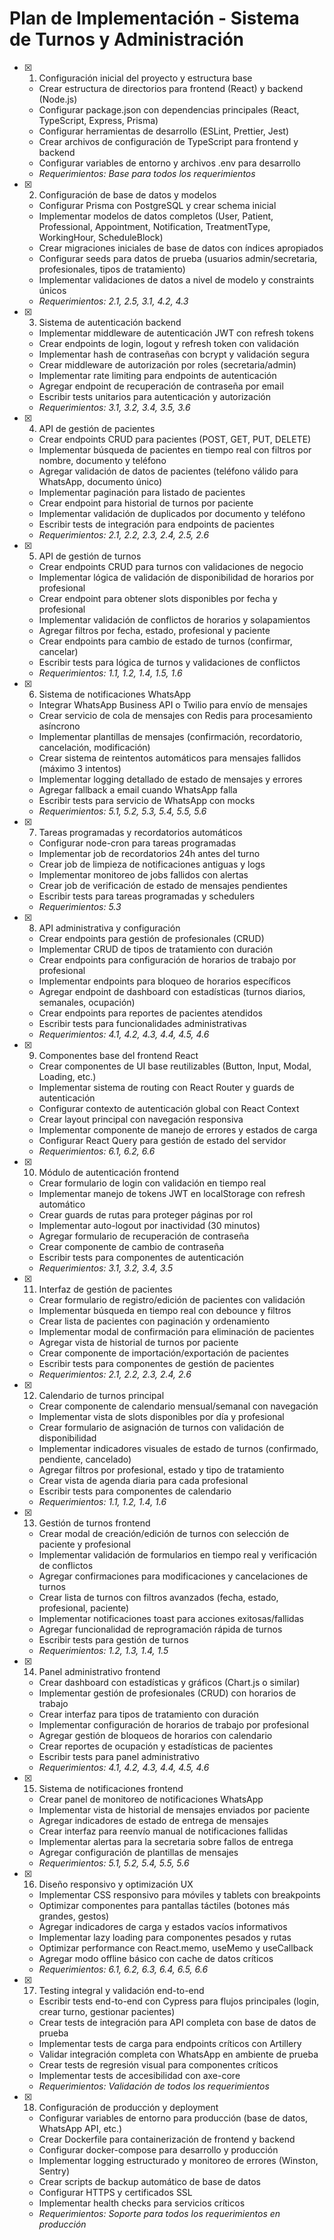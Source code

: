 # Plan de Implementación - Sistema de Turnos y Administración

- [x] 1. Configuración inicial del proyecto y estructura base




  - Crear estructura de directorios para frontend (React) y backend (Node.js)
  - Configurar package.json con dependencias principales (React, TypeScript, Express, Prisma)
  - Configurar herramientas de desarrollo (ESLint, Prettier, Jest)
  - Crear archivos de configuración de TypeScript para frontend y backend
  - Configurar variables de entorno y archivos .env para desarrollo
  - _Requerimientos: Base para todos los requerimientos_

- [x] 2. Configuración de base de datos y modelos



  - Configurar Prisma con PostgreSQL y crear schema inicial
  - Implementar modelos de datos completos (User, Patient, Professional, Appointment, Notification, TreatmentType, WorkingHour, ScheduleBlock)
  - Crear migraciones iniciales de base de datos con índices apropiados
  - Configurar seeds para datos de prueba (usuarios admin/secretaria, profesionales, tipos de tratamiento)
  - Implementar validaciones de datos a nivel de modelo y constraints únicos
  - _Requerimientos: 2.1, 2.5, 3.1, 4.2, 4.3_

- [x] 3. Sistema de autenticación backend



  - Implementar middleware de autenticación JWT con refresh tokens
  - Crear endpoints de login, logout y refresh token con validación
  - Implementar hash de contraseñas con bcrypt y validación segura
  - Crear middleware de autorización por roles (secretaria/admin)
  - Implementar rate limiting para endpoints de autenticación
  - Agregar endpoint de recuperación de contraseña por email
  - Escribir tests unitarios para autenticación y autorización
  - _Requerimientos: 3.1, 3.2, 3.4, 3.5, 3.6_

- [x] 4. API de gestión de pacientes


  - Crear endpoints CRUD para pacientes (POST, GET, PUT, DELETE)
  - Implementar búsqueda de pacientes en tiempo real con filtros por nombre, documento y teléfono
  - Agregar validación de datos de pacientes (teléfono válido para WhatsApp, documento único)
  - Implementar paginación para listado de pacientes
  - Crear endpoint para historial de turnos por paciente
  - Implementar validación de duplicados por documento y teléfono
  - Escribir tests de integración para endpoints de pacientes
  - _Requerimientos: 2.1, 2.2, 2.3, 2.4, 2.5, 2.6_

- [x] 5. API de gestión de turnos


  - Crear endpoints CRUD para turnos con validaciones de negocio
  - Implementar lógica de validación de disponibilidad de horarios por profesional
  - Crear endpoint para obtener slots disponibles por fecha y profesional
  - Implementar validación de conflictos de horarios y solapamientos
  - Agregar filtros por fecha, estado, profesional y paciente
  - Crear endpoints para cambio de estado de turnos (confirmar, cancelar)
  - Escribir tests para lógica de turnos y validaciones de conflictos
  - _Requerimientos: 1.1, 1.2, 1.4, 1.5, 1.6_

- [x] 6. Sistema de notificaciones WhatsApp


  - Integrar WhatsApp Business API o Twilio para envío de mensajes
  - Crear servicio de cola de mensajes con Redis para procesamiento asíncrono
  - Implementar plantillas de mensajes (confirmación, recordatorio, cancelación, modificación)
  - Crear sistema de reintentos automáticos para mensajes fallidos (máximo 3 intentos)
  - Implementar logging detallado de estado de mensajes y errores
  - Agregar fallback a email cuando WhatsApp falla
  - Escribir tests para servicio de WhatsApp con mocks
  - _Requerimientos: 5.1, 5.2, 5.3, 5.4, 5.5, 5.6_

- [x] 7. Tareas programadas y recordatorios automáticos


  - Configurar node-cron para tareas programadas
  - Implementar job de recordatorios 24h antes del turno
  - Crear job de limpieza de notificaciones antiguas y logs
  - Implementar monitoreo de jobs fallidos con alertas
  - Crear job de verificación de estado de mensajes pendientes
  - Escribir tests para tareas programadas y schedulers
  - _Requerimientos: 5.3_

- [x] 8. API administrativa y configuración



  - Crear endpoints para gestión de profesionales (CRUD)
  - Implementar CRUD de tipos de tratamiento con duración
  - Crear endpoints para configuración de horarios de trabajo por profesional
  - Implementar endpoints para bloqueo de horarios específicos
  - Agregar endpoint de dashboard con estadísticas (turnos diarios, semanales, ocupación)
  - Crear endpoints para reportes de pacientes atendidos
  - Escribir tests para funcionalidades administrativas
  - _Requerimientos: 4.1, 4.2, 4.3, 4.4, 4.5, 4.6_

- [x] 9. Componentes base del frontend React





  - Crear componentes de UI base reutilizables (Button, Input, Modal, Loading, etc.)
  - Implementar sistema de routing con React Router y guards de autenticación
  - Configurar contexto de autenticación global con React Context
  - Crear layout principal con navegación responsiva
  - Implementar componente de manejo de errores y estados de carga
  - Configurar React Query para gestión de estado del servidor
  - _Requerimientos: 6.1, 6.2, 6.6_

- [x] 10. Módulo de autenticación frontend



  - Crear formulario de login con validación en tiempo real
  - Implementar manejo de tokens JWT en localStorage con refresh automático
  - Crear guards de rutas para proteger páginas por rol
  - Implementar auto-logout por inactividad (30 minutos)
  - Agregar formulario de recuperación de contraseña
  - Crear componente de cambio de contraseña
  - Escribir tests para componentes de autenticación
  - _Requerimientos: 3.1, 3.2, 3.4, 3.5_

- [x] 11. Interfaz de gestión de pacientes



  - Crear formulario de registro/edición de pacientes con validación
  - Implementar búsqueda en tiempo real con debounce y filtros
  - Crear lista de pacientes con paginación y ordenamiento
  - Implementar modal de confirmación para eliminación de pacientes
  - Agregar vista de historial de turnos por paciente
  - Crear componente de importación/exportación de pacientes
  - Escribir tests para componentes de gestión de pacientes
  - _Requerimientos: 2.1, 2.2, 2.3, 2.4, 2.6_

- [x] 12. Calendario de turnos principal



  - Crear componente de calendario mensual/semanal con navegación
  - Implementar vista de slots disponibles por día y profesional
  - Crear formulario de asignación de turnos con validación de disponibilidad
  - Implementar indicadores visuales de estado de turnos (confirmado, pendiente, cancelado)
  - Agregar filtros por profesional, estado y tipo de tratamiento
  - Crear vista de agenda diaria para cada profesional
  - Escribir tests para componentes de calendario
  - _Requerimientos: 1.1, 1.2, 1.4, 1.6_

- [x] 13. Gestión de turnos frontend









  - Crear modal de creación/edición de turnos con selección de paciente y profesional
  - Implementar validación de formularios en tiempo real y verificación de conflictos
  - Agregar confirmaciones para modificaciones y cancelaciones de turnos
  - Crear lista de turnos con filtros avanzados (fecha, estado, profesional, paciente)
  - Implementar notificaciones toast para acciones exitosas/fallidas
  - Agregar funcionalidad de reprogramación rápida de turnos
  - Escribir tests para gestión de turnos
  - _Requerimientos: 1.2, 1.3, 1.4, 1.5_

- [x] 14. Panel administrativo frontend





  - Crear dashboard con estadísticas y gráficos (Chart.js o similar)
  - Implementar gestión de profesionales (CRUD) con horarios de trabajo
  - Crear interfaz para tipos de tratamiento con duración
  - Implementar configuración de horarios de trabajo por profesional
  - Agregar gestión de bloqueos de horarios con calendario
  - Crear reportes de ocupación y estadísticas de pacientes
  - Escribir tests para panel administrativo
  - _Requerimientos: 4.1, 4.2, 4.3, 4.4, 4.5, 4.6_

- [x] 15. Sistema de notificaciones frontend


  - Crear panel de monitoreo de notificaciones WhatsApp
  - Implementar vista de historial de mensajes enviados por paciente
  - Agregar indicadores de estado de entrega de mensajes
  - Crear interfaz para reenvío manual de notificaciones fallidas
  - Implementar alertas para la secretaria sobre fallos de entrega
  - Agregar configuración de plantillas de mensajes
  - _Requerimientos: 5.1, 5.2, 5.4, 5.5, 5.6_

- [x] 16. Diseño responsivo y optimización UX


  - Implementar CSS responsivo para móviles y tablets con breakpoints
  - Optimizar componentes para pantallas táctiles (botones más grandes, gestos)
  - Agregar indicadores de carga y estados vacíos informativos
  - Implementar lazy loading para componentes pesados y rutas
  - Optimizar performance con React.memo, useMemo y useCallback
  - Agregar modo offline básico con cache de datos críticos
  - _Requerimientos: 6.1, 6.2, 6.3, 6.4, 6.5, 6.6_

- [x] 17. Testing integral y validación end-to-end


  - Escribir tests end-to-end con Cypress para flujos principales (login, crear turno, gestionar pacientes)
  - Crear tests de integración para API completa con base de datos de prueba
  - Implementar tests de carga para endpoints críticos con Artillery
  - Validar integración completa con WhatsApp en ambiente de prueba
  - Crear tests de regresión visual para componentes críticos
  - Implementar tests de accesibilidad con axe-core
  - _Requerimientos: Validación de todos los requerimientos_

- [x] 18. Configuración de producción y deployment



  - Configurar variables de entorno para producción (base de datos, WhatsApp API, etc.)
  - Crear Dockerfile para containerización de frontend y backend
  - Configurar docker-compose para desarrollo y producción
  - Implementar logging estructurado y monitoreo de errores (Winston, Sentry)
  - Crear scripts de backup automático de base de datos
  - Configurar HTTPS y certificados SSL
  - Implementar health checks para servicios críticos
  - _Requerimientos: Soporte para todos los requerimientos en producción_